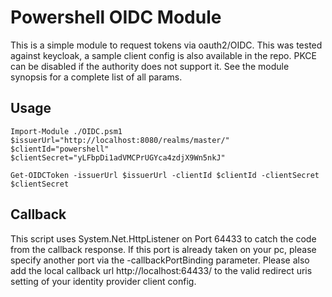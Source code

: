 
# Powershell OIDC Module

This is a simple module to request tokens via oauth2/OIDC. This was tested against keycloak, a sample client config is also available in the repo. PKCE can be disabled if the authority does not support it. See the module synopsis for a complete list of all params. 

## Usage

```
Import-Module ./OIDC.psm1
$issuerUrl="http://localhost:8080/realms/master/"
$clientId="powershell"
$clientSecret="yLFbpDi1adVMCPrUGYca4zdjX9Wn5nkJ"

Get-OIDCToken -issuerUrl $issuerUrl -clientId $clientId -clientSecret $clientSecret
```

## Callback

This script uses System.Net.HttpListener on Port 64433 to catch the code from the callback response. If this port is already taken on your pc, please specify another port via the -callbackPortBinding parameter. Please also add the local callback url http://localhost:64433/ to the valid redirect uris setting of your identity provider client config.

